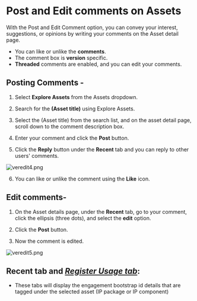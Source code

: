 # Post and Edit comments on Assets <br>


With the Post and Edit Comment option, you can convey your interest, suggestions, or opinions by writing your comments on the Asset detail page.

- You can like or unlike the **comments**. 
- The comment box is **version** specific. 
- **Threaded** comments are enabled, and you can edit your comments.

## Posting Comments -

1. Select **Explore Assets** from the Assets dropdown.

2. Search for the **(Asset title)** using Explore Assets. 

3. Select the (Asset title) from the search list, and on the asset detail page, scroll down to the comment description box. 

1. Enter your comment and click the **Post** button.

5. Click the **Reply** button under the **Recent** tab and you can reply to other users' comments.

![veredit4.png](/docs/attachments/veredit4.png)

6. You can like or unlike the comment using the **Like** icon. 

## Edit comments-

1. On the Asset details page, under the **Recent** tab, go to your comment, click the ellipsis (three dots), and select the **edit** option.

2. Click the **Post** button.

3. Now the comment is edited.

![veredit5.png](/docs/attachments/veredit-5.png)


## Recent tab and [**_Register Usage tab_**](Assets/Viewing-the-Registered-Usages-from-Asset-page.md):

- These tabs will display the engagement bootstrap id details that are tagged under the selected asset (IP package or IP component)

</br>
</br>





